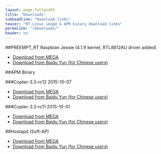 ```yaml
---
layout: page-fullwidth
title: "Downloads"
subheadline: "Download links"
teaser: "RT-Linux image & APM binary download links"
permalink: "/downloads/"
header: no
---
```


##PREEMPT_RT Raspbian Jessie (4.1.9 kernel, RTL8812AU driver added)
* [Download from MEGA](https://mega.nz/#!EIBkwJ4a!Gd6hfz952seL4tLkpjmqOH8oRv_c1SG-pzpEv14mH7w)
* [Download from Baidu Yun (for Chinese users)](http://pan.baidu.com/s/1jGtTJqY)

##APM Binary

###Copter-3.3-rc12 2015-10-07
* [Download from MEGA](https://mega.nz/#!NBAxRLAB!g2bGFyEvPZeWwjHWW0vRD_2gXCT5UXadbbHbvEm6k5w)
* [Download from Baidu Yun (for Chinese users)](http://pan.baidu.com/s/1jGpjWoQ)

###Copter-3.3-rc11 2015-10-01
* [Download from MEGA](https://mega.nz/#!ZUBwlLgC!UyNloaUY9GhaGaiyuuPjs6zrXwrVj43jO1uJFn-Pk-I)
* [Download from Baidu Yun (for Chinese users)](http://pan.baidu.com/s/1pJ9XZnH)

##Hostapd (Soft-AP)
* [Download from MEGA](https://mega.nz/#!FdQQmQLT!6wjmz5-MpuNAvJchmxU2fN1ixw5JvLDwfBzMR2bmBB0)
* [Download from Baidu Yun (for Chinese users)](http://pan.baidu.com/s/1bn19H3D)

